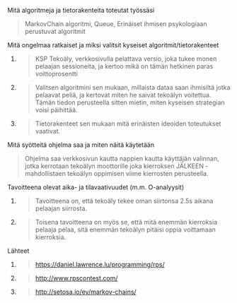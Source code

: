 Mitä algoritmeja ja tietorakenteita toteutat työssäsi
> MarkovChain algoritmi, Queue, Erinäiset ihmisen psykologiaan perustuvat algoritmit
	
Mitä ongelmaa ratkaiset ja miksi valitsit kyseiset algoritmit/tietorakenteet
1. > KSP Tekoäly, verkkosivulla pelattava versio, joka tukee monen pelaajan sessioneita, ja kertoo mikä on tämän hetkinen paras voittoprosentti
2. > Valitsen algoritmini sen mukaan, millaista dataa saan ihmisiltä jotka pelaavat peliä, ja kertovat miten he saivat tekoälyn voitettua. Tämän tiedon perusteella sitten mietin, miten kyseisen strategian voisi päihittää.
3. > Tietorakenteet sen mukaan mitä erinäisten ideoiden toteutukset vaativat. 
	
Mitä syötteitä ohjelma saa ja miten näitä käytetään
> Ohjelma saa verkkosivun kautta nappien kautta käyttäjän valinnan, jotka kerrotaan tekoälyn moottorille joka kierroksen JÄLKEEN - mahdollistaen tekoälyn oppimisen viime kierrosten perusteella.
	
Tavoitteena olevat aika- ja tilavaativuudet (m.m. O-analyysit)
1. > Tavoitteena on, että tekoäly tekee oman siirtonsa 2.5s aikana pelaajan siirrosta. 
1. > Toisena tavoitteena on myös se, että mitä enemmän kierroksia pelaaja pelaa, sitä enemmän tekoälyn pitäisi oppia voittamaan kierroksia. 
	
Lähteet
1. > https://daniel.lawrence.lu/programming/rps/
2. > http://www.rpscontest.com/
3. > http://setosa.io/ev/markov-chains/
